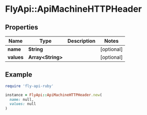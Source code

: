 # FlyApi::ApiMachineHTTPHeader

## Properties

| Name | Type | Description | Notes |
| ---- | ---- | ----------- | ----- |
| **name** | **String** |  | [optional] |
| **values** | **Array&lt;String&gt;** |  | [optional] |

## Example

```ruby
require 'fly-api-ruby'

instance = FlyApi::ApiMachineHTTPHeader.new(
  name: null,
  values: null
)
```

